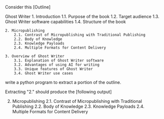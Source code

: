 Consider this [Outline]

Ghost Writer
    1. Introduction
        1.1. Purpose of the book
        1.2. Target audience
        1.3. Ghost Writer software capabilities
        1.4. Structure of the book

    2. Micropublishing
        2.1. Contrast of Micropublishing with Traditional Publishing
        2.2. Body of Knowledge
        2.3. Knowledge Payloads
        2.4. Multiple Formats for Content Delivery

    3. Overview of Ghost Writer
        3.1. Explanation of Ghost Writer software
        3.2. Advantages of using AI for writing
        3.3. Unique features of Ghost Writer
        3.4. Ghost Writer use cases


write a python program to extract a portion of the outline.

Extracting "2." should produce the [following output]

2. Micropublishing
        2.1. Contrast of Micropublishing with Traditional Publishing
        2.2. Body of Knowledge
        2.3. Knowledge Payloads
        2.4. Multiple Formats for Content Delivery

